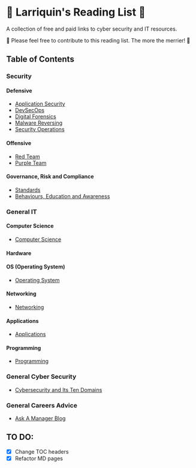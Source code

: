 # 🌟 Larriquin's Reading List 🌟

A collection of free and paid links to cyber security and IT resources. 

🌈 Please feel free to contribute to this reading list. The more the merrier! 🌈


## Table of Contents
### Security
#### Defensive
- [Application Security](defensive/application-security.md)
- [DevSecOps](defensive/devsecops.md)
- [Digital Forensics](defensive/digital-forensics.md)
- [Malware Reversing](defensive/malware-reversing.md)
- [Security Operations](defensive/security-operations.md)

#### Offensive
- [Red Team](offensive/red-team.md)
- [Purple Team](offensive/purple-team.md)

#### Governance, Risk and Compliance
- [Standards](grc/grc.md)
- [Behaviours, Education and Awareness](grc/security-awareness.md)

### General IT
#### Computer Science
- [Computer Science](general/computer-science.md)

#### Hardware 

#### OS (Operating System)
- [Operating System](general/operating-system.md)

#### Networking
- [Networking](general/networks.md)

#### Applications
- [Applications](general/applications.md)

#### Programming
- [Programming](general/programming.md)

### General Cyber Security
- [Cybersecurity and Its Ten Domains](https://www.coursera.org/learn/cyber-security-domain)

### General Careers Advice
- [Ask A Manager Blog](https://www.askamanager.org/2020/07/heres-a-bunch-of-help-finding-a-new-job.html)

## TO DO:
- [x] Change TOC headers
- [x] Refactor MD pages
